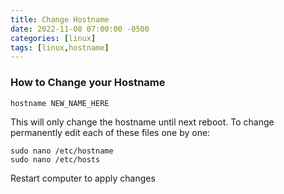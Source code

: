 ```yaml
---
title: Change Hostname
date: 2022-11-08 07:00:00 -0500
categories: [linux]
tags: [linux,hostname]
---
```


### How to Change your Hostname

```terminal
hostname NEW_NAME_HERE
```

This will only change the hostname until next reboot.
To change permanently edit each of these files one by one:

```terminal
sudo nano /etc/hostname
sudo nano /etc/hosts
```
Restart computer to apply changes
